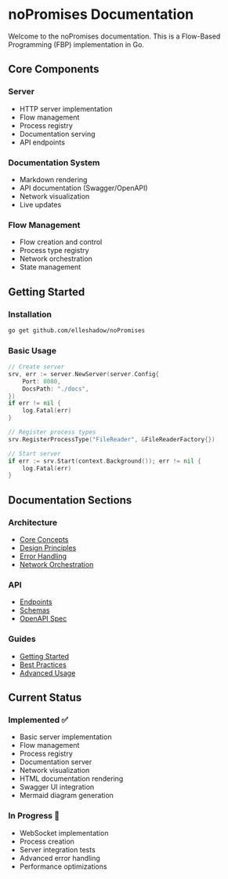 # noPromises Documentation

Welcome to the noPromises documentation. This is a Flow-Based Programming (FBP) implementation in Go.

## Core Components

### Server
- HTTP server implementation
- Flow management
- Process registry
- Documentation serving
- API endpoints

### Documentation System
- Markdown rendering
- API documentation (Swagger/OpenAPI)
- Network visualization
- Live updates

### Flow Management
- Flow creation and control
- Process type registry
- Network orchestration
- State management

## Getting Started

### Installation
```bash
go get github.com/elleshadow/noPromises
```

### Basic Usage
```go
// Create server
srv, err := server.NewServer(server.Config{
    Port: 8080,
    DocsPath: "./docs",
})
if err != nil {
    log.Fatal(err)
}

// Register process types
srv.RegisterProcessType("FileReader", &FileReaderFactory{})

// Start server
if err := srv.Start(context.Background()); err != nil {
    log.Fatal(err)
}
```

## Documentation Sections

### Architecture
- [Core Concepts](architecture/core-concepts.md)
- [Design Principles](architecture/design-principles.md)
- [Error Handling](architecture/error-handling.md)
- [Network Orchestration](architecture/network-orchestration.md)

### API
- [Endpoints](api/endpoints.md)
- [Schemas](api/schemas.md)
- [OpenAPI Spec](api/swagger.json)

### Guides
- [Getting Started](guides/getting-started.md)
- [Best Practices](guides/best-practices.md)
- [Advanced Usage](guides/advanced-usage.md)

## Current Status

### Implemented ✅
- Basic server implementation
- Flow management
- Process registry
- Documentation server
- Network visualization
- HTML documentation rendering
- Swagger UI integration
- Mermaid diagram generation

### In Progress 🚧
- WebSocket implementation
- Process creation
- Server integration tests
- Advanced error handling
- Performance optimizations
